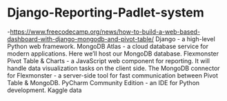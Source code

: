 # Django-Reporting-Padlet-system
-https://www.freecodecamp.org/news/how-to-build-a-web-based-dashboard-with-django-mongodb-and-pivot-table/
Django - a high-level Python web framework.
MongoDB Atlas - a cloud database service for modern applications. Here we’ll host our MongoDB database.
Flexmonster Pivot Table & Charts - a JavaScript web component for reporting. It will handle data visualization tasks on the client side.
The MongoDB connector for Flexmonster - a server-side tool for fast communication between Pivot Table & MongoDB.
PyCharm Community Edition - an IDE for Python development.
Kaggle data
